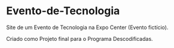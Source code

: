 # Evento-de-Tecnologia
Site de um Evento de Tecnologia na Expo Center (Evento fictício).

Criado como Projeto final para o Programa Descodificadas.